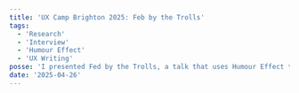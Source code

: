 ```yaml
---
title: 'UX Camp Brighton 2025: Feb by the Trolls'
tags:
  - 'Research'
  - 'Interview'
  - 'Humour Effect'
  - 'UX Writing'
posse: 'I presented Fed by the Trolls, a talk that uses Humour Effect to explore better aproaches to research interview techniques and UX writing.'
date: '2025-04-26'
---
```

